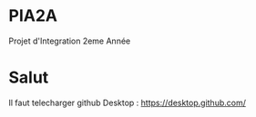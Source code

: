 # PIA2A
Projet d'Integration 2eme Année

# Salut
Il faut telecharger github Desktop : https://desktop.github.com/
